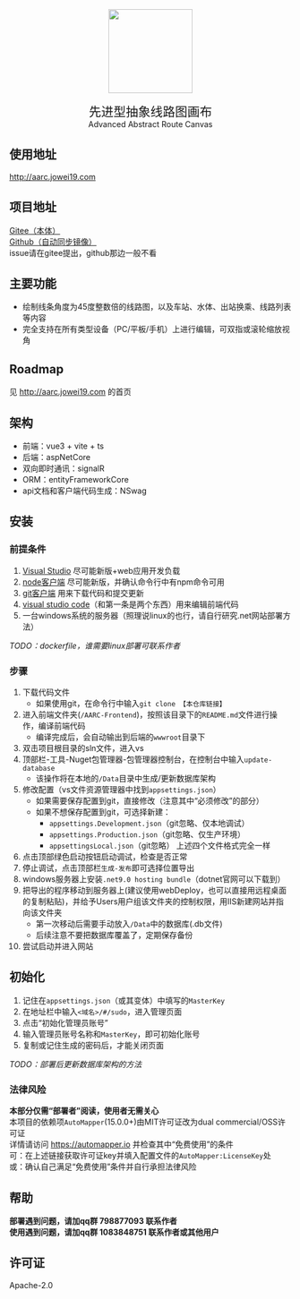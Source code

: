 <img src="https://gitee.com/au114514/aarc/raw/master/AARC-Frontend/src/assets/logo/aarc-new.svg" width="150px" style="display:block;margin:auto"/>

<div style="text-align:center;margin-top:15px">
<div style="font-size:22px">先进型抽象线路图画布</div>
Advanced Abstract Route Canvas
</div>

## 使用地址
http://aarc.jowei19.com

## 项目地址
[Gitee（本体）](https://gitee.com/au114514/aarc)  
[Github（自动同步镜像）](https://github.com/Aurouscia/aarc)  
issue请在gitee提出，github那边一般不看

## 主要功能
- 绘制线条角度为45度整数倍的线路图，以及车站、水体、出站换乘、线路列表等内容
- 完全支持在所有类型设备（PC/平板/手机）上进行编辑，可双指或滚轮缩放视角

## Roadmap
见 http://aarc.jowei19.com 的首页

## 架构
- 前端：vue3 + vite + ts
- 后端：aspNetCore
- 双向即时通讯：signalR
- ORM：entityFrameworkCore
- api文档和客户端代码生成：NSwag

## 安装
### 前提条件
1. [Visual Studio](https://visualstudio.microsoft.com/zh-hans/) 尽可能新版+web应用开发负载
2. [node客户端](https://nodejs.org/en) 尽可能新版，并确认命令行中有npm命令可用
3. [git客户端](https://git-scm.com/downloads) 用来下载代码和提交更新
4. [visual studio code](https://code.visualstudio.com/download)（和第一条是两个东西）用来编辑前端代码
5. 一台windows系统的服务器（照理说linux的也行，请自行研究.net网站部署方法）  

*TODO：dockerfile，谁需要linux部署可联系作者*

### 步骤
1. 下载代码文件  
    - 如果使用git，在命令行中输入`git clone 【本仓库链接】`
2. 进入前端文件夹(`/AARC-Frontend`)，按照该目录下的`README.md`文件进行操作，编译前端代码
    - 编译完成后，会自动输出到后端的`wwwroot`目录下
3. 双击项目根目录的sln文件，进入vs
4. 顶部栏-工具-Nuget包管理器-包管理器控制台，在控制台中输入`update-database`
    - 该操作将在本地的`/Data`目录中生成/更新数据库架构
5. 修改配置（vs文件资源管理器中找到`appsettings.json`）
    - 如果需要保存配置到git，直接修改（注意其中“必须修改”的部分）
    - 如果不想保存配置到git，可选择新建：
        - `appsettings.Development.json`（git忽略、仅本地调试）
        - `appsettings.Production.json`（git忽略、仅生产环境）
        - `appsettingsLocal.json`（git忽略）
        上述四个文件格式完全一样
6. 点击顶部绿色启动按钮启动调试，检查是否正常
7. 停止调试，点击顶部栏`生成-发布`即可选择位置导出
8. windows服务器上安装`.net9.0 hosting bundle`（dotnet官网可以下载到）
9. 把导出的程序移动到服务器上(建议使用webDeploy，也可以直接用远程桌面的复制粘贴)，并给予Users用户组该文件夹的控制权限，用IIS新建网站并指向该文件夹
    - 第一次移动后需要手动放入`/Data`中的数据库(.db文件)
    - 后续注意不要把数据库覆盖了，定期保存备份
10. 尝试启动并进入网站

## 初始化
1. 记住在`appsettings.json`（或其变体）中填写的`MasterKey`
2. 在地址栏中输入`<域名>/#/sudo`，进入管理页面
3. 点击“初始化管理员账号”
4. 输入管理员账号名称和`MasterKey`，即可初始化账号
5. 复制或记住生成的密码后，才能关闭页面

*TODO：部署后更新数据库架构的方法*

### 法律风险
**本部分仅需“部署者”阅读，使用者无需关心**  
本项目的依赖项`AutoMapper`(15.0.0+)由MIT许可证改为dual commercial/OSS许可证  
详情请访问 https://automapper.io 并检查其中“免费使用”的条件  
可：在上述链接获取许可证key并填入配置文件的`AutoMapper:LicenseKey`处  
或：确认自己满足“免费使用”条件并自行承担法律风险

## 帮助
**部署遇到问题，请加qq群 798877093 联系作者**  
**使用遇到问题，请加qq群 1083848751 联系作者或其他用户**

## 许可证
Apache-2.0